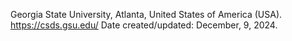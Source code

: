 Georgia State University, Atlanta, United States of America (USA). https://csds.gsu.edu/
Date created/updated: December, 9, 2024.
